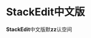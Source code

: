 # StackEdit中文版

**StackEdit**中文版默**zz**认空间


<!--stackedit_data:
eyJoaXN0b3J5IjpbMTAzMzU5NzY0MSwxNzQ3MDEyNDM4LC01OD
YwNDc0ODJdfQ==
-->
